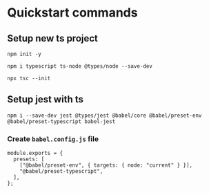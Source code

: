 # Quickstart commands

## Setup new ts project

`npm init -y`

`npm i typescript ts-node @types/node --save-dev`

`npx tsc --init`

## Setup jest with ts

`npm i --save-dev jest @types/jest @babel/core @babel/preset-env @babel/preset-typescript babel-jest`

### Create `babel.config.js` file

```
module.exports = {
  presets: [
    ["@babel/preset-env", { targets: { node: "current" } }],
    "@babel/preset-typescript",
  ],
};
```
